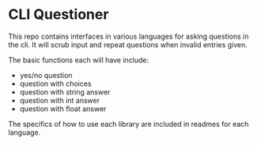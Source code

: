 CLI Questioner
==============

This repo contains interfaces in various languages for asking questions in the cli.
It will scrub input and repeat questions when invalid entries given.

The basic functions each will have include:

* yes/no question
* question with choices
* question with string answer
* question with int answer
* question with float answer

The specifics of how to use each library are included in readmes for each language.
